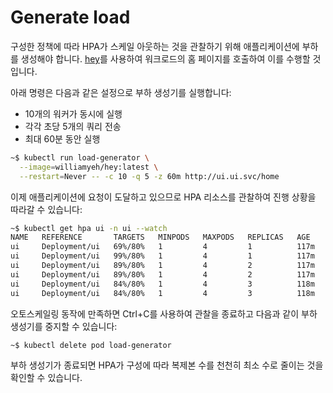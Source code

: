 # Generate load

구성한 정책에 따라 HPA가 스케일 아웃하는 것을 관찰하기 위해 애플리케이션에 부하를 생성해야 합니다. [hey](https://github.com/rakyll/hey)를 사용하여 워크로드의 홈 페이지를 호출하여 이를 수행할 것입니다.

아래 명령은 다음과 같은 설정으로 부하 생성기를 실행합니다:

* 10개의 워커가 동시에 실행&#x20;
* 각각 초당 5개의 쿼리 전송&#x20;
* 최대 60분 동안 실행&#x20;

```bash
~$ kubectl run load-generator \
  --image=williamyeh/hey:latest \
  --restart=Never -- -c 10 -q 5 -z 60m http://ui.ui.svc/home
```



이제 애플리케이션에 요청이 도달하고 있으므로 HPA 리소스를 관찰하여 진행 상황을 따라갈 수 있습니다:

```bash
~$ kubectl get hpa ui -n ui --watch
NAME   REFERENCE       TARGETS   MINPODS   MAXPODS   REPLICAS   AGE
ui     Deployment/ui   69%/80%   1         4         1          117m
ui     Deployment/ui   99%/80%   1         4         1          117m
ui     Deployment/ui   89%/80%   1         4         2          117m
ui     Deployment/ui   89%/80%   1         4         2          117m
ui     Deployment/ui   84%/80%   1         4         3          118m
ui     Deployment/ui   84%/80%   1         4         3          118m
```

오토스케일링 동작에 만족하면 Ctrl+C를 사용하여 관찰을 종료하고 다음과 같이 부하 생성기를 중지할 수 있습니다:

```bash
~$ kubectl delete pod load-generator
```

부하 생성기가 종료되면 HPA가 구성에 따라 복제본 수를 천천히 최소 수로 줄이는 것을 확인할 수 있습니다.

